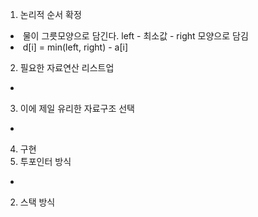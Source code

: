 1. 논리적 순서 확정
-  물이 그릇모양으로 담긴다. left - 최소값 - right 모양으로 담김
-  d[i] = min(left, right) - a[i]
2. 필요한 자료연산 리스트업
-
3. 이에 제일 유리한 자료구조 선택
-
4. 구현
1. 투포인터 방식
-
2. 스택 방식